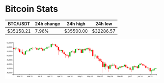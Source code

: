 # Bitcoin Stats

BTC/USDT|24h change|24h high|24h low|
|---|---|---|---|
|$35158.21|7.96%|$35500.00|$32286.57|

<img src="./chart.svg">
